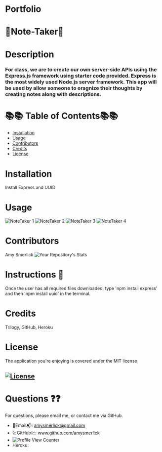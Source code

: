 # Portfolio

  # 🌺Note-Taker🌺

  # Description
  ### For class, we are to create our own server-side APIs using the Express.js framework using starter code provided. Express is the most widely used Node.js server framework. This app will be used by allow someone to oragnize their thoughts by creating notes along with descriptions.

  
  # 📚📚 Table of Contents📚📚
  * [Installation](#installation)
  * [Usage](#usage)
  * [Contributors](#contributors)
  * [Credits](#credits)
  * [License](#license)
  
  # Installation
Install Express and UUID




  # Usage
![NoteTaker 1](https://user-images.githubusercontent.com/77814900/118194268-1ab13280-b417-11eb-8c3e-a602ff5548d9.png)
![NoteTaker 2](https://user-images.githubusercontent.com/77814900/118194346-3ae0f180-b417-11eb-80d6-238038b3fd33.png)
![NoteTaker 3](https://user-images.githubusercontent.com/77814900/118194383-4a603a80-b417-11eb-8a24-def57239a972.png)
![NoteTaker 4](https://user-images.githubusercontent.com/77814900/118194409-53510c00-b417-11eb-9601-9dae14ba996b.png)

  # Contributors
  Amy Smerlick
  ![Your Repository's Stats](https://github-readme-stats.vercel.app/api/top-langs/?username=amysmerlick&theme=blue-green)
  # Instructions 👀
  Once the user has all required files downloaded, type 'npm install express' and then 'npm install uuid' in the terminal. 
  # Credits
  Trilogy, GitHub, Heroku
  # License
  The application you're enjoying is covered under the MIT license
  ## [![License](https://img.shields.io/badge/License-MIT%202.0-blue.svg)](https://opensource.org/licenses/MIT)
  # Questions ❓❓
  For questions, please email me, or contact me via GitHub.
  * 📧Email📬: amysmerlick@gmail.com
  * 💹GitHub💹: www.github.com/amysmerlick
  * ![Profile View Counter](https://komarev.com/ghpvc/?username=amysmerlick)
  * Heroku: 
